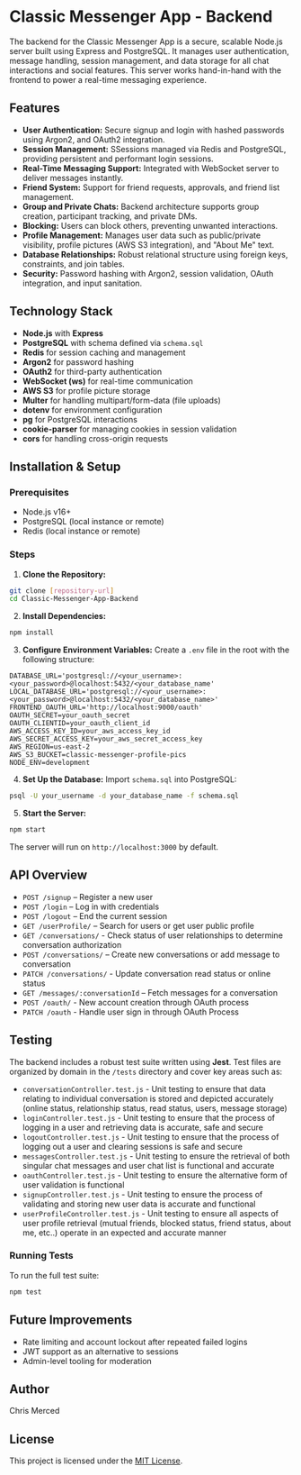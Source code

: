 # Classic Messenger App - Backend

The backend for the Classic Messenger App is a secure, scalable Node.js server built using Express and PostgreSQL. It manages user authentication, message handling, session management, and data storage for all chat interactions and social features. This server works hand-in-hand with the frontend to power a real-time messaging experience.

## Features

* **User Authentication:** Secure signup and login with hashed passwords using Argon2, and OAuth2 integration.
* **Session Management:** SSessions managed via Redis and PostgreSQL, providing persistent and performant login sessions.
* **Real-Time Messaging Support:** Integrated with WebSocket server to deliver messages instantly.
* **Friend System:** Support for friend requests, approvals, and friend list management.
* **Group and Private Chats:** Backend architecture supports group creation, participant tracking, and private DMs.
* **Blocking:** Users can block others, preventing unwanted interactions.
* **Profile Management:** Manages user data such as public/private visibility, profile pictures (AWS S3 integration), and "About Me" text.
* **Database Relationships:** Robust relational structure using foreign keys, constraints, and join tables.
* **Security:** Password hashing with Argon2, session validation, OAuth integration, and input sanitation.

## Technology Stack

* **Node.js** with **Express**
* **PostgreSQL** with schema defined via `schema.sql`
* **Redis** for session caching and management
* **Argon2** for password hashing
* **OAuth2** for third-party authentication
* **WebSocket (ws)** for real-time communication
* **AWS S3** for profile picture storage
* **Multer** for handling multipart/form-data (file uploads)
* **dotenv** for environment configuration
* **pg** for PostgreSQL interactions
* **cookie-parser** for managing cookies in session validation
* **cors** for handling cross-origin requests

## Installation & Setup

### Prerequisites

* Node.js v16+
* PostgreSQL (local instance or remote)
* Redis (local instance or remote)

### Steps

1. **Clone the Repository:**

```bash
git clone [repository-url]
cd Classic-Messenger-App-Backend
```

2. **Install Dependencies:**

```bash
npm install
```

3. **Configure Environment Variables:** Create a `.env` file in the root with the following structure:

```env
DATABASE_URL='postgresql://<your_username>:<your_password>@localhost:5432/<your_database_name'
LOCAL_DATABASE_URL='postgresql://<your_username>:<your_password>@localhost:5432/<your_database_name>'
FRONTEND_OAUTH_URL='http://localhost:9000/oauth'
OAUTH_SECRET=your_oauth_secret
OAUTH_CLIENTID=your_oauth_client_id
AWS_ACCESS_KEY_ID=your_aws_access_key_id
AWS_SECRET_ACCESS_KEY=your_aws_secret_access_key
AWS_REGION=us-east-2
AWS_S3_BUCKET=classic-messenger-profile-pics
NODE_ENV=development
```

4. **Set Up the Database:** Import `schema.sql` into PostgreSQL:

```bash
psql -U your_username -d your_database_name -f schema.sql
```

5. **Start the Server:**

```bash
npm start
```

The server will run on `http://localhost:3000` by default.

## API Overview

* `POST /signup` – Register a new user
* `POST /login` – Log in with credentials
* `POST /logout` – End the current session
* `GET /userProfile/` – Search for users or get user public profile
* `GET /conversations/` - Check status of user relationships to determine conversation authorization
* `POST /conversations/` – Create new conversations or add message to conversation
* `PATCH /conversations/` - Update conversation read status or online status
* `GET /messages/:conversationId` – Fetch messages for a conversation
* `POST /oauth/` - New account creation through OAuth process
* `PATCH /oauth` - Handle user sign in through OAuth Process

## Testing

The backend includes a robust test suite written using **Jest**. Test files are organized by domain in the `/tests` directory and cover key areas such as:

- `conversationController.test.js` - Unit testing to ensure that data relating to individual conversation is stored and depicted accurately (online status, relationship status, read status, users, message storage) 
- `loginController.test.js` - Unit testing to ensure that the process of logging in a user and retrieving data is accurate, safe and secure
- `logoutController.test.js` - Unit testing to ensure that the process of logging out a user and clearing sessions is safe and secure
- `messagesController.test.js` - Unit testing to ensure the retrieval of both singular chat messages and user chat list is functional and accurate
- `oauthController.test.js` - Unit testing to ensure the alternative form of user validation is functional
- `signupController.test.js` - Unit testing to ensure the process of validating and storing new user data is accurate and functional
- `userProfileController.test.js` - Unit testing to ensure all aspects of user profile retrieval (mutual friends, blocked status, friend status, about me, etc..) operate in an expected and accurate manner

### Running Tests

To run the full test suite:

```bash
npm test
```
  
## Future Improvements

* Rate limiting and account lockout after repeated failed logins
* JWT support as an alternative to sessions
* Admin-level tooling for moderation

## Author

Chris Merced

## License

This project is licensed under the [MIT License](https://opensource.org/licenses/MIT).

